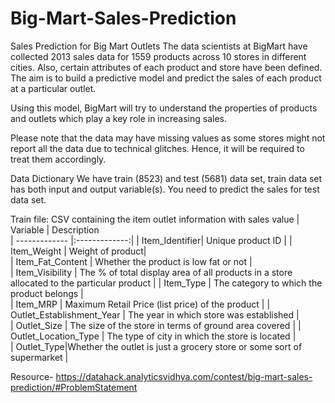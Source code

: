 # Big-Mart-Sales-Prediction

Sales Prediction for Big Mart Outlets
The data scientists at BigMart have collected 2013 sales data for 1559 products across 10 stores in different cities. Also, certain attributes of each product and store have been defined. The aim is to build a predictive model and predict the sales of each product at a particular outlet.

Using this model, BigMart will try to understand the properties of products and outlets which play a key role in increasing sales.

Please note that the data may have missing values as some stores might not report all the data due to technical glitches. Hence, it will be required to treat them accordingly. 



Data Dictionary
We have train (8523) and test (5681) data set, train data set has both input and output variable(s). You need to predict the sales for test data set.



Train file: CSV containing the item outlet information with sales value
| Variable      | Description     
| ------------- |:-------------:|
| Item_Identifier| 	Unique product ID |
| Item_Weight      | 		Weight of product|  
| Item_Fat_Content | Whether the product is low fat or not      |  
| Item_Visibility | The % of total display area of all products in a store allocated to the particular product      |
| Item_Type     |  The category to which the product belongs     |  
| Item_MRP | Maximum Retail Price (list price) of the product      |
| Outlet_Establishment_Year    |  The year in which store was established    |  
| Outlet_Size | The size of the store in terms of ground area covered     |
| Outlet_Location_Type      |   The type of city in which the store is located    |  
| Outlet_Type|Whether the outlet is just a grocery store or some sort of supermarket      |

Resource- https://datahack.analyticsvidhya.com/contest/big-mart-sales-prediction/#ProblemStatement
